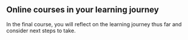 ## Online courses in your learning journey
In the final course, you will reflect on the learning journey thus far and consider next steps to take.


